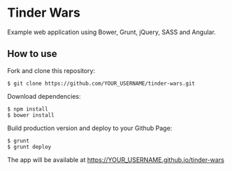 # Tinder Wars

Example web application using Bower, Grunt, jQuery, SASS and Angular.

## How to use

Fork and clone this repository:

    $ git clone https://github.com/YOUR_USERNAME/tinder-wars.git

Download dependencies:

    $ npm install
    $ bower install

Build production version and deploy to your Github Page:

    $ grunt
    $ grunt deploy

The app will be available at https://YOUR_USERNAME.github.io/tinder-wars

